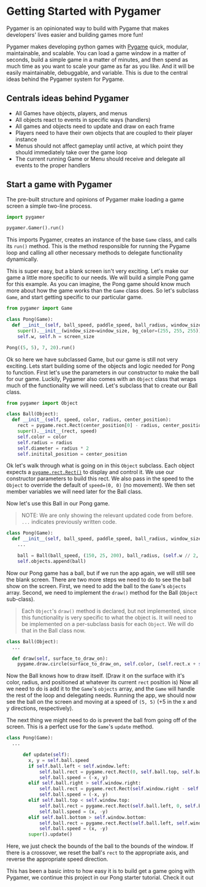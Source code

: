 # Getting Started with Pygamer

Pygamer is an opinionated way to build with Pygame that makes developers' lives easier and building games more fun!

Pygamer makes developing python games with [Pygame](https://www.pygame.org/wiki/GettingStarted) quick, modular, maintainable, and scalable. You can load a game window in a matter of seconds, build a simple game in a matter of minutes, and then spend as much time as you want to scale your game as far as you like. And it will be easily maintainable, debuggable, and variable. This is due to the central ideas behind the Pygamer system for Pygame.

## Centrals ideas behind Pygamer

* All Games have objects, players, and menus
* All objects react to events in specific ways (handlers)
* All games and objects need to update and draw on each frame
* Players need to have their own objects that are coupled to their player instance
* Menus should not affect gameplay until active, at which point they should immediately take over the game loop
* The current running Game or Menu should receive and delegate all events to the proper handlers

## Start a game with Pygamer

The pre-built structure and opinions of Pygamer make loading a game screen a simple two-line process.

``` python
import pygamer

pygamer.Gamer().run()
```

This imports Pygamer, creates an instance of the base `Game` class, and calls its `run()` method. This is the method responsible for running the Pygame loop and calling all other necessary methods to delegate functionality dynamically.

This is super easy, but a blank screen isn't very exciting. Let's make our game a little more specific to our needs. We will build a simple Pong game for this example. As you can imagine, the Pong game should know much more about how the game works than the `Game` class does. So let's subclass `Game`, and start getting specific to our particular game.

``` python
from pygamer import Game

class Pong(Game):
  def __init__(self, ball_speed, paddle_speed, ball_radius, window_size=(800, 600)):
    super().__init__(window_size=window_size, bg_color=(255, 255, 255))
    self.w, self.h = screen_size

Pong((5, 5), 7, 20).run()
```

Ok so here we have subclassed Game, but our game is still not very exciting. Lets start building some of the objects and logic needed for Pong to function. First let's use the parameters in our constructor to make the ball for our game. Luckily, Pygamer also comes with an `Object` class that wraps much of the functionality we will need. Let's subclass that to create our Ball class.

``` python
from pygamer import Object

class Ball(Object):
  def __init__(self, speed, color, radius, center_position):
    rect = pygame.rect.Rect(center_position[0] - radius, center_position[1] - radius, radius * 2, radius * 2)
    super().__init__(rect, speed)
    self.color = color
    self.radius = radius
    self.diameter = radius * 2
    self.initital_position = center_position
```

Ok let's walk through what is going on in this `Object` subclass. Each object expects a [`pygame.rect.Rect()`](https://www.pygame.org/docs/ref/rect.html) to display and control it. We use our constructor parameters to build this rect. We also pass in the speed to the `Object` to override the default of `speed=(0, 0)` (no movement). We then set member variables we will need later for the Ball class.

Now let's use this Ball in our Pong game.

> NOTE: We are only showing the relevant updated code from before. `...` indicates previously written code.

``` python
class Pong(Game):
  def __init__(self, ball_speed, paddle_speed, ball_radius, window_size=(800, 600)):
    ...

    ball = Ball(ball_speed, (150, 25, 200), ball_radius, (self.w // 2, self.h // 2))
    self.objects.append(ball)
```

Now our Pong game has a ball, but if we run the app again, we will still see the blank screen. There are two more steps we need to do to see the ball show on the screen. First, we need to add the ball to the `Game`'s `objects` array. Second, we need to implement the `draw()` method for the Ball (`Object` sub-class).

> Each `Object`'s `draw()` method is declared, but not implemented, since this functionality is very specific to what the object is. It will need to be implemented on a per-subclass basis for each `Object`. We will do that in the Ball class now.

``` python
class Ball(Object):
  ...

  def draw(self, surface_to_draw_on):
    pygame.draw.circle(surface_to_draw_on, self.color, (self.rect.x + self.radius, self.rect.y + self.radius), self.radius)
```

Now the Ball knows how to draw itself. (Draw it on the surface with it's color, radius, and positioned at whatever its current `rect` position is) Now all we need to do is add it to the `Game`'s `objects` array, and the `Game` will handle the rest of the loop and delegating needs. Running the app, we should now see the ball on the screen and moving at a speed of `(5, 5)` (+5 in the x and y directions, respectively).

The next thing we might need to do is prevent the ball from going off of the screen. This is a perfect use for the `Game`'s `update` method.

``` python
class Pong(Game):
  ...

      def update(self):
        x, y = self.ball.speed
        if self.ball.left < self.window.left:
            self.ball.rect = pygame.rect.Rect(0, self.ball.top, self.ball.width, self.ball.height)
            self.ball.speed = (-x, y)
        elif self.ball.right > self.window.right:
            self.ball.rect = pygame.rect.Rect(self.window.right - self.ball.width, self.ball.top, self.ball.width, self.ball.height)
            self.ball.speed = (-x, y)
        elif self.ball.top < self.window.top:
            self.ball.rect = pygame.rect.Rect(self.ball.left, 0, self.ball.width, self.ball.height)
            self.ball.speed = (x, -y)
        elif self.ball.bottom > self.window.bottom:
            self.ball.rect = pygame.rect.Rect(self.ball.left, self.window.bottom - self.ball.height, self.ball.width, self.ball.height)
            self.ball.speed = (x, -y)
        super().update()
```

Here, we just check the bounds of the ball to the bounds of the window. If there is a crossover, we reset the ball's `rect` to the appropriate axis, and reverse the appropriate speed direction.

This has been a basic intro to how easy it is to build get a game going with Pygamer, we continue this project in our Pong starter tutorial. Check it out
